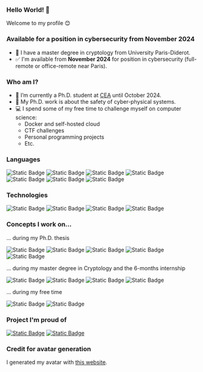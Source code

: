 ### Hello World! 👋

<!--
**groumage/groumage** is a ✨ _special_ ✨ repository because its `README.md` (this file) appears on your GitHub profile.

Here are some ideas to get you started:

- 🔭 I’m currently working on ...
- 🌱 I’m currently learning ...
- 👯 I’m looking to collaborate on ...
- 🤔 I’m looking for help with ...
- 💬 Ask me about ...
- 📫 How to reach me: ...
- 😄 Pronouns: ...
- ⚡ Fun fact: ...
-->

Welcome to my profile :blush:

### Available for a position in cybersecurity from November 2024

- :pencil: I have a master degree in cryptology from University Paris-Diderot.
- :white_check_mark: I'm available from **November 2024** for position in cybersecurity (full-remote or office-remote near Paris).

### Who am I?

- :pushpin: I’m currently a Ph.D. student at [CEA](https://www.cea.fr/english) until October 2024.
- :telescope: My Ph.D. work is about the safety of cyber-physical systems.
- :computer: I spend some of my free time to challenge myself on computer science:
    - Docker and self-hosted cloud
    - CTF challenges
    - Personal programming projects
    - Etc.



### Languages

![Static Badge](https://img.shields.io/badge/C-000)
![Static Badge](https://img.shields.io/badge/Java-000)
![Static Badge](https://img.shields.io/badge/Python-000?logo=python)
![Static Badge](https://img.shields.io/badge/PariGP-000)
![Static Badge](https://img.shields.io/badge/OCamL-000?logo=ocaml)
![Static Badge](https://img.shields.io/badge/SQL-000)
![Static Badge](https://img.shields.io/badge/Latex-000?logo=latex)

### Technologies

![Static Badge](https://img.shields.io/badge/Docker-000?logo=docker)
![Static Badge](https://img.shields.io/badge/Synology_DSM-000?logo=synology)
![Static Badge](https://img.shields.io/badge/Git-000?logo=git)
![Static Badge](https://img.shields.io/badge/WordPress-000?logo=wordpress)

### Concepts I work on...

... during my Ph.D. thesis

![Static Badge](https://img.shields.io/badge/Graph_Theory-000)
![Static Badge](https://img.shields.io/badge/Embedded_Systems-000)
![Static Badge](https://img.shields.io/badge/Real_Time_Systems-000)
![Static Badge](https://img.shields.io/badge/Dataflow_Formalism-000)
![Static Badge](https://img.shields.io/badge/Conceptual_Modelisation-000)

... during my master degree in Cryptology and the 6-months internship

![Static Badge](https://img.shields.io/badge/Algebra-000)
![Static Badge](https://img.shields.io/badge/Cryptography-000)
![Static Badge](https://img.shields.io/badge/Cryptanalysis-000)
![Static Badge](https://img.shields.io/badge/Blockchain-000)

... during my free time

![Static Badge](https://img.shields.io/badge/Cloud_Computing-000)
![Static Badge](https://img.shields.io/badge/Offensive_Secuciry-000)


### Project I'm proud of

[![Static Badge](https://img.shields.io/badge/PolyNom-000?logo=letsencrypt&link=https%3A%2F%2Fgithub.com%2Fgroumage%2FPolynomArithmetic)](https://github.com/groumage/PolyNom)
[![Static Badge](https://img.shields.io/badge/BazAds-000?logo=Dropbox&link=%3Ca%20hrtef%3D%22https%3A%2F%2Fgithub.com%2Fgroumage%2FBazAds%22%3E%3C%2Fa%3E)](https://github.com/groumage/BazAds)

### Credit for avatar generation

I generated my avatar with [this website](https://getavataaars.com/).
